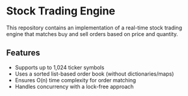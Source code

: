 # Stock Trading Engine

This repository contains an implementation of a real-time stock trading engine that matches buy and sell orders based on price and quantity.

## Features
- Supports up to 1,024 ticker symbols
- Uses a sorted list-based order book (without dictionaries/maps)
- Ensures O(n) time complexity for order matching
- Handles concurrency with a lock-free approach


